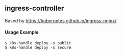 ## ingress-controller

Based by https://kubernetes.github.io/ingress-nginx/

#### Usage Example

```
$ k8s-handle deploy -s public
$ k8s-handle deploy -s secure
```